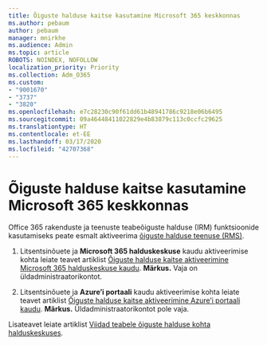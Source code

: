 ```yaml
---
title: Õiguste halduse kaitse kasutamine Microsoft 365 keskkonnas
ms.author: pebaum
author: pebaum
manager: mnirkhe
ms.audience: Admin
ms.topic: article
ROBOTS: NOINDEX, NOFOLLOW
localization_priority: Priority
ms.collection: Adm_O365
ms.custom:
- "9001670"
- "3737"
- "3820"
ms.openlocfilehash: e7c28230c90f61dd61b48941786c9218e06b6495
ms.sourcegitcommit: 09a46448411022829e4b83879c113c0ccfc29625
ms.translationtype: HT
ms.contentlocale: et-EE
ms.lasthandoff: 03/17/2020
ms.locfileid: "42707368"
---
```

# <a name="use-rights-management-protection-with-microsoft-365"></a>Õiguste halduse kaitse kasutamine Microsoft 365 keskkonnas

Office 365 rakenduste ja teenuste teabeõiguste halduse (IRM) funktsioonide kasutamiseks peate esmalt aktiveerima [õiguste halduse teenuse (RMS)](https://docs.microsoft.com/azure/information-protection/what-is-azure-rms).

1. Litsentsinõuete ja **Microsoft 365 halduskeskuse** kaudu aktiveerimise kohta leiate teavet artiklist [Õiguste halduse kaitse aktiveerimine Microsoft 365 halduskeskuse kaudu](https://docs.microsoft.com/azure/information-protection/activate-office365). **Märkus.** Vaja on üldadministraatorikontot.

2. Litsentsinõuete ja **Azure’i portaali** kaudu aktiveerimise kohta leiate teavet artiklist [Õiguste halduse kaitse aktiveerimine Azure’i portaali kaudu](https://docs.microsoft.com/azure/information-protection/activate-azure). **Märkus.** Üldadministraatorikontot pole vaja.

Lisateavet leiate artiklist [Viidad teabele õiguste halduse kohta halduskeskuses](https://docs.microsoft.com/office365/enterprise/activate-rms-in-office-365).
